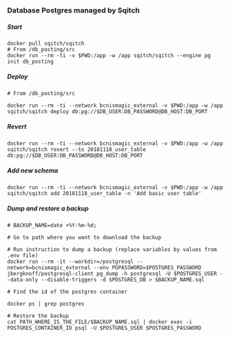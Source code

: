 ### Database Postgres managed by Sqitch
##### Start

    docker pull sqitch/sqitch
    # From /db_posting/src
    docker run --rm -ti -v $PWD:/app -w /app sqitch/sqitch --engine pg init db_posting

##### Deploy 
    # From /db_posting/src
    
    docker run --rm -ti --network bcnismagic_external -v $PWD:/app -w /app sqitch/sqitch deploy db:pg://$DB_USER:DB_PASSWORD@DB_HOST:DB_PORT

##### Revert
    
    docker run --rm -ti --network bcnismagic_external -v $PWD:/app -w /app sqitch/sqitch revert --to 20181118_user_table db:pg://$DB_USER:DB_PASSWORD@DB_HOST:DB_PORT

##### Add new schema

    docker run --rm -ti --network bcnismagic_external -v $PWD:/app -w /app sqitch/sqitch add 20181118_user_table -n 'Add basic user table'
        
##### Dump and restore a backup
    # BACKUP_NAME=date +%Y-%m-%d;

    # Go to path where you want to download the backup

    # Run instruction to dump a backup (replace variables by values from .env file)
    docker run --rm -it --workdir=/postgresql --network=bcnismagic_external --env PGPASSWORD=$POSTGRES_PASSWORD jbergknoff/postgresql-client pg_dump -h postgresql -U $POSTGRES_USER --data-only --disable-triggers -d $POSTGRES_DB > $BACKUP_NAME.sql

    # Find the id of the postgres container

    docker ps | grep postgres

    # Restore the backup
    cat PATH_WHERE_IS_THE_FILE/$BACKUP_NAME.sql | docker exec -i POSTGRES_CONTAINER_ID psql -U $POSTGRES_USER $POSTGRES_PASSWORD
